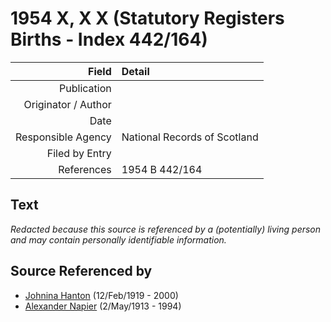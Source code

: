 ﻿---
layout: page
permalink: /sources/s10153260
---

# 1954 X, X X (Statutory Registers Births - Index 442/164)

Field | Detail
---:|:---
Publication | 
Originator / Author | 
Date | 
Responsible Agency | National Records of Scotland
Filed by Entry | 
References | 1954 B 442/164

## Text

_Redacted because this source is referenced by a (potentially) living person and may contain personally identifiable information._

## Source Referenced by

* [Johnina Hanton](../people/@68592798@-johnina-hanton-b1919-2-12-d2000.md) (12/Feb/1919 - 2000)
* [Alexander Napier](../people/@80968928@-alexander-napier-b1913-5-2-d1994.md) (2/May/1913 - 1994)
